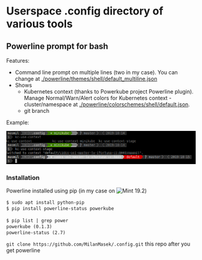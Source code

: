 # Userspace .config directory of various tools

## Powerline prompt for bash
Features:
- Command line prompt on multiple lines (two in my case). You can change at [./powerline/themes/shell/default_multiline.json](./powerline/themes/shell/default_multiline.json)
- Shows
   - Kubernetes context (thanks to Powerkube project Powerline plugin). Manage Normal/Warn/Alert colors for Kubernetes context - cluster/namespace at [./powerline/colorschemes/shell/default.json](./powerline/colorschemes/shell/default.json).
   - git branch

Example:

![image](./repo-art/screenshot_powerline-bash-powerkube.png)

### Installation

Powerline installed using pip (in my case on ![Mint 19.2](https://www.linuxmint.com/start/tina/))
```
$ sudo apt install python-pip
$ pip install powerline-status powerkube

$ pip list | grep power
powerkube (0.1.3)
powerline-status (2.7)

```

```git clone https://github.com/MilanMasek/.config.git``` this repo after you get powerline
